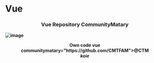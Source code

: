 # Vue
<div align="center">
    <h3> <strong> Vue Repository CommunityMatary</h3>
</div>


![image](https://user-images.githubusercontent.com/92306660/164239568-7d4ea661-e90b-43d5-969e-5c2feef4e889.png)
    
    
    
    
    
<div align="center">
    <b>Own code vue communitymatary="https://github.com/CMTFAM">@CTM</a></br><em> koie </em> </b>
</div>
 
